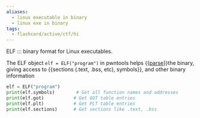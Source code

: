 ```yaml
---
aliases:
  - linux executable in binary 
  - linux exe in binary 
tags:
  - flashcard/active/ctf/hi
---
```


ELF ::: binary format for Linux executables. <!--SR:!2024-12-15,4,270!2024-12-15,4,270-->

The ELF object `elf = ELF("program")` in pwntools helps {{[parse](./parsing.md)}}the binary,
giving access to {{sections (.text, .bss, etc), symbols}}, and other binary information
```py
elf = ELF("program")
print(elf.symbols)        # Get all function names and addresses
print(elf.got)           # Get GOT table entries
print(elf.plt)           # Get PLT table entries
print(elf.sections)      # Get sections like .text, .bss
```
<!--SR:!2024-12-15,4,270!2024-12-12,1,230-->
